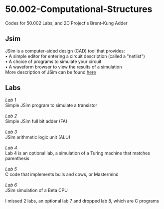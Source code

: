 # 50.002-Computational-Structures
Codes for 50.002 Labs, and 2D Project's Brent-Kung Adder

## Jsim
JSim is a computer-aided design (CAD) tool that provides:\
• A simple editor for entering a circuit description (called a "netlist")\
• A choice of programs to simulate your circuit\
• A waveform browser to view the results of a simulation\
More description of JSim can be found [here](https://ocw.mit.edu/courses/electrical-engineering-and-computer-science/6-004-computation-structures-spring-2009/labs/MIT6_004s09_lab_tool_jsim.pdf)
## Labs
_Lab 1_\
Simple JSim program to simulate a transistor\
\
_Lab 2_\
Simple JSim full bit adder (FA)\
\
_Lab 3_\
JSim arithmetic logic unit (ALU)\
\
_Lab 4_\
Lab 4 is an optional lab, a simulation of a Turing machine that matches parenthesis\
\
_Lab 5_\
C code that implements bulls and cows, or Mastermind\
\
_Lab 6_\
JSim simulation of a Beta CPU\
\
I missed 2 labs, an optional lab 7 and dropped lab 8, which are C programs
